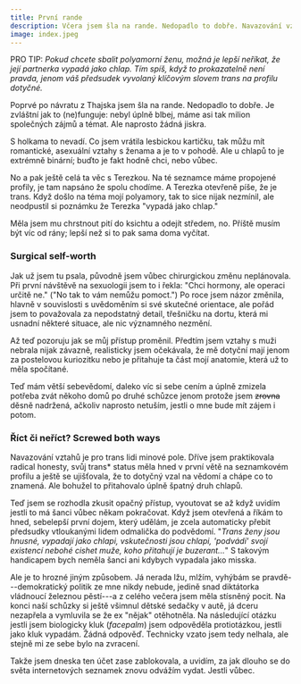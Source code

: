 ```yaml
---
title: První rande
description: Včera jsem šla na rande. Nedopadlo to dobře. Navazování vztahů je minové pole.
image: index.jpeg
---
```


<aside class="pull-right">

PRO TIP: *Pokud chcete sbalit polyamorní ženu, možná je lepší neříkat, že její partnerka vypadá jako chlap. Tím spíš, když to prokazatelně není pravda, jenom váš předsudek vyvolaný klíčovým slovem trans na profilu dotyčné.*

</aside> 

Poprvé po návratu z Thajska jsem šla na rande. Nedopadlo to dobře. Je zvláštní jak to (ne)funguje: nebyl úplně blbej, máme asi tak milion společných zájmů a témat. Ale naprosto žádná jiskra.

S holkama to nevadí. Co jsem vrátila lesbickou kartičku, tak můžu mít romantické, asexuální vztahy s ženama a je to v pohodě. Ale u chlapů to je extrémně binární; buďto je fakt hodně chci, nebo vůbec.

No a pak ještě celá ta věc s Terezkou. Na té seznamce máme propojené profily, je tam napsáno že spolu chodíme. A Terezka otevřeně píše, že je trans. Když došlo na téma mojí polyamory, tak to sice nijak nezmínil, ale neodpustil si poznámku že Terezka "vypadá jako chlap."

Měla jsem mu chrstnout pití do ksichtu a odejít středem, no. Příště musím být víc od rány; lepší než si to pak sama doma vyčítat.

### Surgical self-worth

Jak už jsem tu psala, původně jsem vůbec chirurgickou změnu neplánovala. Při první návštěvě na sexuologii jsem to i řekla: "Chci hormony, ale operaci určitě ne." ("No tak to vám nemůžu pomoct.") Po roce jsem názor změnila, hlavně v souvislosti s uvědoměním si své skutečné orientace, ale pořád jsem to považovala za nepodstatný detail, třešničku na dortu, která mi usnadní některé situace, ale nic významného nezmění. 

Až teď pozoruju jak se můj přístup proměnil. Předtím jsem vztahy s muži nebrala nijak závazně, realisticky jsem očekávala, že mě dotyční mají jenom za postelovou kuriozitku nebo je přitahuje ta část mojí anatomie, která už to měla spočítané.

Teď mám větší sebevědomí, daleko víc si sebe cením a úplně zmizela potřeba zvát někoho domů po druhé schůzce jenom protože jsem <s>zrovna</s> děsně nadržená, ačkoliv naprosto netuším, jestli o mne bude mít zájem i potom.

### Říct či neříct? Screwed both ways

Navazování vztahů je pro trans lidi minové pole. Dříve jsem praktikovala radical honesty, svůj trans* status měla hned v první větě na seznamkovém profilu a ještě se ujišťovala, že to dotyčný vzal na vědomí a chápe co to znamená. Ale bohužel to přitahovalo úplně špatný druh chlapů.

Teď jsem se rozhodla zkusit opačný přístup, vyoutovat se až když uvidím jestli to má šanci vůbec někam pokračovat. Když jsem otevřená a říkám to hned, sebelepší první dojem, který udělám, je zcela automaticky přebit předsudky vtloukanými lidem odmalička do podvědomí. "*Trans ženy jsou hnusné, vypadají jako chlapi, vskutečnosti jsou chlapi, 'podvádí' svojí existencí nebohé cishet muže, koho přitahují je buzerant...*" S takovým handicapem bych neměla šanci ani kdybych vypadala jako misska.

Ale je to hrozné jiným způsobem. Já nerada lžu, mlžím, vyhýbám se pravdě---demokratický politik ze mne nikdy nebude, jedině snad diktátorka vládnoucí železnou pěstí---a z celého večera jsem měla stísněný pocit. Na konci naší schůzky si ještě všimnul dětské sedačky v autě, já dceru nezapřela a vymluvila se že ex "nějak" otěhotněla. Na následující otázku jestli jsem biologicky kluk (*facepalm*) jsem odpověděla protiotázkou, jestli jako kluk vypadám. Žádná odpověď. Technicky vzato jsem tedy nelhala, ale stejně mi ze sebe bylo na zvracení.

Takže jsem dneska ten účet zase zablokovala, a uvidím, za jak dlouho se do světa internetových seznamek znovu odvážím vydat. Jestli vůbec.